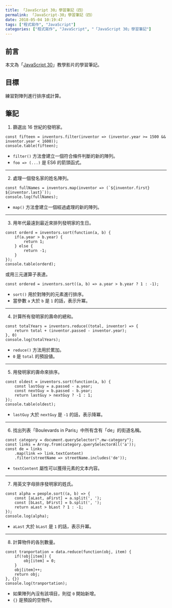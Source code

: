 ```yaml
---
title: 「JavaScript 30」學習筆記（四）
permalink: 「JavaScript-30」學習筆記（四）
date: 2018-05-04 10:19:47
tags: ["程式寫作", "JavaScript"]
categories: ["程式寫作", "JavaScript", "「JavaScript 30」學習筆記"]
---
```


## 前言

本文為「[JavaScript 30](https://javascript30.com/)」教學影片的學習筆記。

## 目標

練習對陣列進行排序或計算。

## 筆記

1. 篩選出 16 世紀的發明家。

```JS
const fifteen = inventors.filter(inventor => (inventor.year >= 1500 && inventor.year < 1600));
console.table(fifteen);
```

- `filter()` 方法會建立一個符合條件判斷的新的陣列。
- `foo => (...)` 是 ES6 的箭頭函式。

---

2. 處理一個發名家的姓名陣列。

```JS
const fullNames = inventors.map(inventor => (`${inventor.first} ${inventor.last}`));
console.log(fullNames);
```

- `map()` 方法會建立一個經過處理的新的陣列。

---

3. 用年代最遠到最近來排列發明家的生日。

```JS
const orderd = inventors.sort(function(a, b) {
    if(a.year > b.year) {
        return 1;
    } else {
        return -1;
    }
});
console.table(orderd);
```

或用三元運算子表達。

```jS
const ordered = inventors.sort((a, b) => a.year > b.year ? 1 : -1);
```

- `sort()` 用於對陣列的元素進行排序。
- 當參數 `a` 大於 `b` 是 `1` 的話，表示升冪。

---

4. 計算所有發明家的壽命的總和。

```JS
const totalYears = inventors.reduce((total, inventor) => {
    return total + (inventor.passed - inventor.year);
}, 0)
console.log(totalYears);
```

- `reduce()` 方法用於累加。
- `0` 是 `total` 的預設値。

---

5. 用發明家的壽命來排序。

```JS
const oldest = inventors.sort(function(a, b) {
    const lastGuy = a.passed - a.year;
    const nextGuy = b.passed - b.year;
    return lastGuy > nextGuy ? -1 : 1;
});
console.table(oldest);
```

- `lastGuy` 大於 `nextGuy` 是 `-1` 的話，表示降冪。

---

6. 找出列表「Boulevards in Paris」中所有含有「de」的街道名稱。

```JS
const category = document.querySelector(".mw-category");
const links = Array.from(category.querySelectorAll('a'));
const de = links
    .map(link => link.textContent)
    .filter(streetName => streetName.includes('de'));
```

- `textContent` 屬性可以獲得元素的文本内容。

---

7. 用英文字母排序發明家的姓氏。

```JS
const alpha = people.sort((a, b) => {
    const [aLast, aFirst] = a.split(', ');
    const [bLast, bFirst] = b.split(', ');
    return aLast > bLast ? 1 : -1;
});
console.log(alpha);
```

- `aLast` 大於 `bLast` 是 `1` 的話，表示升冪。

---

8. 計算物件的各別數量。

```JS
const tranportation = data.reduce(function(obj, item) {
    if(!obj[item]) {
        obj[item] = 0;
    }
    obj[item]++;
    return obj;
}, {})
console.log(tranportation);
```

- 如果陣列內沒有該項目，則從 `0` 開始新增。
- `{}` 是預設的空物件。
